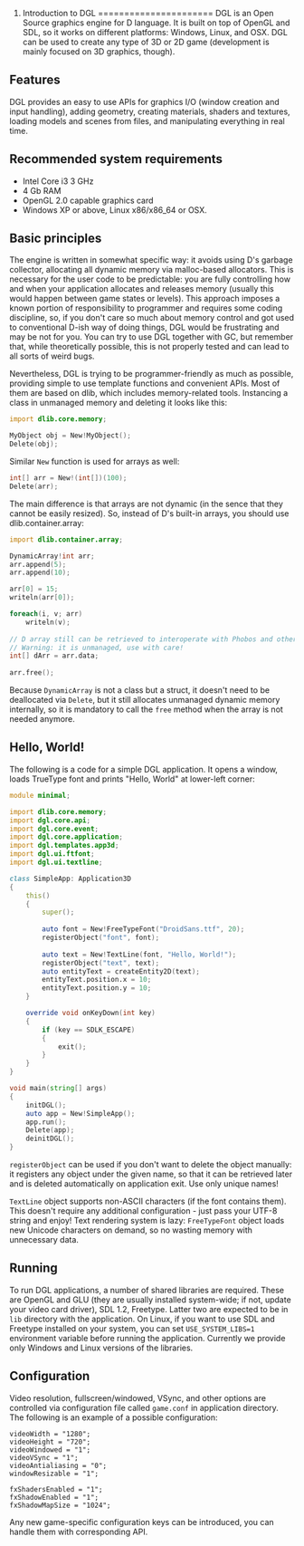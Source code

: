 1. Introduction to DGL
======================
DGL is an Open Source graphics engine for D language. It is built on top of OpenGL and SDL, so it works on different platforms: Windows, Linux, and OSX. DGL can be used to create any type of 3D or 2D game (development is mainly focused on 3D graphics, though).

Features
--------
DGL provides an easy to use APIs for graphics I/O (window creation and input handling), adding geometry, creating materials, shaders and textures, loading models and scenes from files, and manipulating everything in real time.

Recommended system requirements
-------------------------------
* Intel Core i3 3 GHz
* 4 Gb RAM
* OpenGL 2.0 capable graphics card
* Windows XP or above, Linux x86/x86_64 or OSX.

Basic principles
----------------
The engine is written in somewhat specific way: it avoids using D's garbage collector, allocating all dynamic memory via malloc-based allocators. This is necessary for the user code to be predictable: you are fully controlling how and when your application allocates and releases memory (usually this would happen between game states or levels). This approach imposes a known portion of responsibility to programmer and requires some coding discipline, so, if you don't care so much about memory control and got used to conventional D-ish way of doing things, DGL would be frustrating and may be not for you. You can try to use DGL together with GC, but remember that, while theoretically possible, this is not properly tested and can lead to all sorts of weird bugs.

Nevertheless, DGL is trying to be programmer-friendly as much as possible, providing simple to use template functions and convenient APIs. Most of them are based on dlib, which includes memory-related tools. Instancing a class in unmanaged memory and deleting it looks like this:

```d
import dlib.core.memory;

MyObject obj = New!MyObject();
Delete(obj);
```

Similar `New` function is used for arrays as well:

```d
int[] arr = New!(int[])(100);
Delete(arr);
```

The main difference is that arrays are not dynamic (in the sence that they cannot be easily resized). So, instead of D's built-in arrays, you should use dlib.container.array:

```d
import dlib.container.array;

DynamicArray!int arr;
arr.append(5);
arr.append(10);

arr[0] = 15;
writeln(arr[0]);

foreach(i, v; arr)
    writeln(v);
    
// D array still can be retrieved to interoperate with Phobos and other foreign code.
// Warning: it is unmanaged, use with care!
int[] dArr = arr.data;
    
arr.free();
```

Because `DynamicArray` is not a class but a struct, it doesn't need to be deallocated via `Delete`, but it still allocates unmanaged dynamic memory internally, so it is mandatory to call the `free` method when the array is not needed anymore.

Hello, World!
-------------
The following is a code for a simple DGL application. It opens a window, loads TrueType font and prints "Hello, World" at lower-left corner:

```d
module minimal;

import dlib.core.memory;
import dgl.core.api;
import dgl.core.event;
import dgl.core.application;
import dgl.templates.app3d;
import dgl.ui.ftfont;
import dgl.ui.textline;

class SimpleApp: Application3D
{
    this()
    {
        super();
        
        auto font = New!FreeTypeFont("DroidSans.ttf", 20);
        registerObject("font", font);
        
        auto text = New!TextLine(font, "Hello, World!");
        registerObject("text", text);
        auto entityText = createEntity2D(text);
        entityText.position.x = 10;
        entityText.position.y = 10;
    }

    override void onKeyDown(int key)
    {
        if (key == SDLK_ESCAPE)
        {
            exit();
        }
    }
}

void main(string[] args)
{
    initDGL();
    auto app = New!SimpleApp();
    app.run();
    Delete(app);
    deinitDGL();
}
```

`registerObject` can be used if you don't want to delete the object manually: it registers any object under the given name, so that it can be retrieved later and is deleted automatically on application exit. Use only unique names!

`TextLine` object supports non-ASCII characters (if the font contains them). This doesn't require any additional configuration - just pass your UTF-8 string and enjoy! Text rendering system is lazy: `FreeTypeFont` object loads new Unicode characters on demand, so no wasting memory with unnecessary data.

Running
-------
To run DGL applications, a number of shared libraries are required. These are OpenGL and GLU (they are usually installed system-wide; if not, update your video card driver), SDL 1.2, Freetype. Latter two are expected to be in `lib` directory with the application. On Linux, if you want to use SDL and Freetype installed on your system, you can set `USE_SYSTEM_LIBS=1` environment variable before running the application. Currently we provide only Windows and Linux versions of the libraries.

Configuration
-------------
Video resolution, fullscreen/windowed, VSync, and other options are controlled via configuration file called `game.conf` in application directory. The following is an example of a possible configuration:

    videoWidth = "1280";
    videoHeight = "720";
    videoWindowed = "1";
    videoVSync = "1";
    videoAntialiasing = "0";
    windowResizable = "1";

    fxShadersEnabled = "1";
    fxShadowEnabled = "1";
    fxShadowMapSize = "1024";
 
Any new game-specific configuration keys can be introduced, you can handle them with corresponding API.
